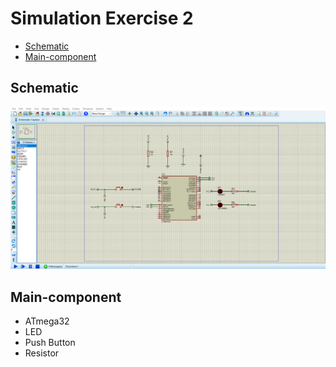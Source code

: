 # Simulation Exercise 2
- [Schematic](#Schematic)
- [Main-component](#Main-component)

## Schematic

<img src="https://github.com/HESHAM47GAMAL/Embedded_sysytem_project_learn/blob/main/Interface_P1/1.IO%20Ports/Proteus_simulation/3.Exercise3/Schematic.png">


## Main-component

- ATmega32
- LED
- Push Button
- Resistor

